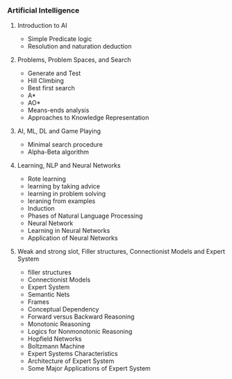 ### Artificial Intelligence

1. Introduction to AI

   - Simple Predicate logic
   - Resolution and naturation deduction

2. Problems, Problem Spaces, and Search

   - Generate and Test
   - Hill Climbing
   - Best first search
   - A\*
   - AO\*
   - Means-ends analysis
   - Approaches to Knowledge Representation

3. AI, ML, DL and Game Playing

   - Minimal search procedure
   - Alpha-Beta algorithm

4. Learning, NLP and Neural Networks

   - Rote learning
   - learning by taking advice
   - learning in problem solving
   - leraning from examples
   - Induction
   - Phases of Natural Language Processing
   - Neural Network
   - Learning in Neural Networks
   - Application of Neural Networks

5. Weak and strong slot, Filler structures, Connectionist Models and Expert System
   - filler structures
   - Connectionist Models
   - Expert System
   - Semantic Nets
   - Frames
   - Conceptual Dependency
   - Forward versus Backward Reasoning
   - Monotonic Reasoning
   - Logics for Nonmonotonic Reasoning
   - Hopfield Networks
   - Boltzmann Machine
   - Expert Systems Characteristics
   - Architecture of Expert System
   - Some Major Applications of Expert System
